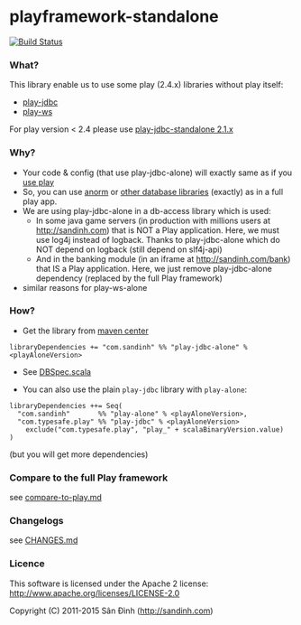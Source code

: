 playframework-standalone
====================
[![Build Status](https://travis-ci.org/giabao/play-jdbc-standalone.svg)](https://travis-ci.org/giabao/play-jdbc-standalone)

### What?
This library enable us to use some play (2.4.x) libraries without play itself:
+ [play-jdbc](https://github.com/playframework/playframework/blob/2.4.x/framework/src/play-jdbc/src/main/scala/play/api/db/DB.scala)
+ [play-ws](https://www.playframework.com/documentation/2.4.x/ScalaWS)

For play version < 2.4 please use [play-jdbc-standalone 2.1.x](http://search.maven.org/#search|ga|1|g%3A%22com.sandinh%22%20play-jdbc-standalone)

### Why?
+ Your code & config (that use play-jdbc-alone) will exactly same as if you [use play](http://www.playframework.com/documentation/2.4.x/ScalaDatabase)
+ So, you can use [anorm](http://www.playframework.com/documentation/2.4.x/ScalaAnorm)
 or [other database libraries](http://www.playframework.com/documentation/2.4.x/ScalaDatabaseOthers) (exactly) as in a full play app.
+ We are using play-jdbc-alone in a db-access library which is used:
    - In some java game servers (in production with millions users at http://sandinh.com) that is NOT a Play application.
      Here, we must use log4j instead of logback. Thanks to play-jdbc-alone which do NOT depend on logback (still depend on slf4j-api)
    - And in the banking module (in an iframe at http://sandinh.com/bank) that IS a Play application.
      Here, we just remove play-jdbc-alone dependency (replaced by the full Play framework)
+ similar reasons for play-ws-alone

### How?
+ Get the library from [maven center](http://search.maven.org/#search|ga|1|g%3A%22com.sandinh%22%20play-jdbc-alone)
```
libraryDependencies += "com.sandinh" %% "play-jdbc-alone" % <playAloneVersion>
```
+ See [DBSpec.scala](https://github.com/giabao/play-jdbc-standalone/blob/master/src/test/scala/play/api/DBSpec.scala)

+ You can also use the plain `play-jdbc` library with `play-alone`:
```
libraryDependencies ++= Seq(
  "com.sandinh"       %% "play-alone" % <playAloneVersion>,
  "com.typesafe.play" %% "play-jdbc" % <playAloneVersion>
    exclude("com.typesafe.play", "play_" + scalaBinaryVersion.value)
)
```
(but you will get more dependencies)

### Compare to the full Play framework
see [compare-to-play.md](compare-to-play.md)

### Changelogs
see [CHANGES.md](CHANGES.md)

### Licence
This software is licensed under the Apache 2 license:
http://www.apache.org/licenses/LICENSE-2.0

Copyright (C) 2011-2015 Sân Đình (http://sandinh.com)
